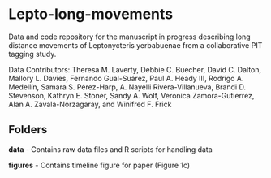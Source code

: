 # Lepto-long-movements
Data and code repository for the manuscript in progress describing long distance movements of Leptonycteris yerbabuenae from a collaborative PIT tagging study.

Data Contributors: Theresa M. Laverty, Debbie C. Buecher, David C. Dalton, Mallory L. Davies, Fernando Gual-Suárez, Paul A. Heady III, Rodrigo A. Medellín, Samara S. Pérez-Harp, A. Nayelli Rivera-Villanueva, Brandi D. Stevenson, Kathryn E. Stoner, Sandy A. Wolf, Veronica Zamora-Gutierrez, Alan A. Zavala-Norzagaray, and Winifred F. Frick

## Folders
__data__ - Contains raw data files and R scripts for handling data

__figures__ - Contains timeline figure for paper (Figure 1c)
